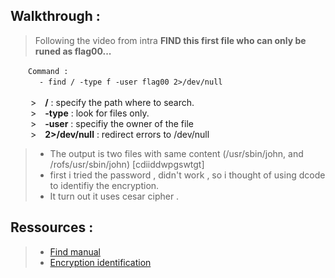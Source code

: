 ## Walkthrough :
> Following the video from intra **FIND this first file who can only be runed as flag00...**


&emsp;&emsp;```Command :```  
&emsp;&emsp;&emsp; ```- find / -type f -user flag00 2>/dev/null```  
&emsp;&emsp;  
&emsp;&emsp; >&emsp;**/** : specify the path where to search.  
&emsp;&emsp; >&emsp;**-type** : look for files only.  
&emsp;&emsp; >&emsp;**-user** : specifiy the owner of the file  
&emsp;&emsp; >&emsp;**2>/dev/null** : redirect errors to /dev/null  

> + The output is two files with same content (/usr/sbin/john, and /rofs/usr/sbin/john) [cdiiddwpgswtgt]  
> + first i tried the password , didn't work , so i thought of using dcode to identifiy the encryption.  
> + It turn out it uses cesar cipher .

## Ressources :
> - [Find manual](https://man7.org/linux/man-pages/man1/find.1.html)
> - [Encryption identification](https://www.dcode.fr/identification-chiffrement)
